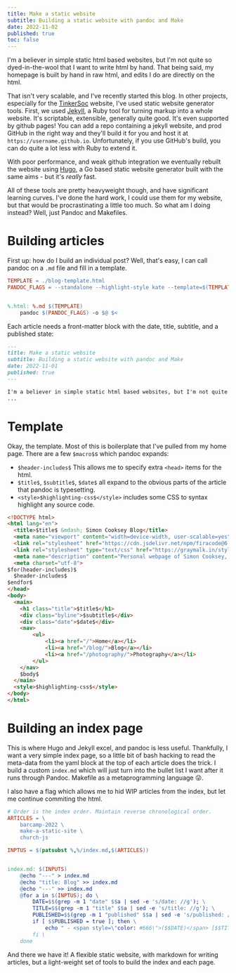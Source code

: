 ```yaml
---
title: Make a static website
subtitle: Building a static website with pandoc and Make
date: 2022-11-02
published: true
toc: false
---
```


I'm a believer in simple static html based websites, but I'm not quite so dyed-in-the-wool that I want to write html by hand.
That being said, my homepage is built by hand in raw html, and edits I do are directly on the html.

That isn't very scalable, and I've recently started this blog.
In other projects, especially for the [TinkerSoc](https://tinkersoc.org) website, I've used static website generator tools.
First, we used [Jekyll](https://jekyllrb.com), a Ruby tool for turning markup into a whole website.
It's scriptable, extensible, generally quite good. It's even supported by github pages!
You can add a repo containing a jekyll website, and prod GitHub in the right way and they'll build it for you and host it at `https://username.github.io`.
Unfortunately, if you use GitHub's build, you can do quite a lot less with Ruby to extend it.

With poor performance, and weak github integration we eventually rebuilt the website using [Hugo](https://gohugo.com), a Go based static website generator built with the same aims - but it's _really_ fast.

All of these tools are pretty heavyweight though, and have significant learning curves.
I've done the hard work, I could use them for my website, but that would be procrastinating a little too much. So what am I doing instead? Well, just Pandoc and Makefiles.


# Building articles
First up: how do I build an individual post?
Well, that's easy, I can call pandoc on a `.md` file and fill in a template.

```makefile
TEMPLATE = ./blog-template.html
PANDOC_FLAGS = --standalone --highlight-style kate --template=$(TEMPLATE) --mathjax


%.html: %.md $(TEMPLATE)
	pandoc $(PANDOC_FLAGS) -o $@ $< 
```

Each article needs a front-matter block with the date, title, subtitle, and a published state:

```md
---
title: Make a static website
subtitle: Building a static website with pandoc and Make
date: 2022-11-01
published: true
---

I'm a believer in simple static html based websites, but I'm not quite so dyed-in-the-wool that I want to write html by hand.
...
```

# Template

Okay, the template.
Most of this is boilerplate that I've pulled from my home page. There are a few `$macro$`s which pandoc expands:

 - `$header-includes$` This allows me to specify extra `<head>` items for the html.
 - `$title$`, `$subtitle$`, `$date$` all expand to the obvious parts of the article that pandoc is typesetting.
 - `<style>$highlighting-css$</style>` includes some CSS to syntax highlight any source code.

```html
<!DOCTYPE html>
<html lang="en">
  <title>$title$ &mdash; Simon Cooksey Blog</title>
  <meta name="viewport" content="width=device-width, user-scalable=yes">
  <link rel="stylesheet" href="https://cdn.jsdelivr.net/npm/firacode@6.2.0/distr/fira_code.css">
  <link rel="stylesheet" type="text/css" href="https://graymalk.in/style.css"/>
  <meta name="description" content="Personal webpage of Simon Cooksey, summarising academic research projects and funding.">
  <meta charset="utf-8">
$for(header-includes)$
  $header-includes$
$endfor$
</head>
<body>
  <main>
    <h1 class="title">$title$</h1>
    <div class="byline">$subtitle$</div>
    <div class="date">$date$</div>
    <nav>
        <ul>
            <li><a href="/">Home</a></li>
            <li><a href="/blog/">Blog</a></li>
            <li><a href="/photography/">Photography</a></li>
        </ul>
    </nav>
    $body$
  </main>
  <style>$highlighting-css$</style>
</body>
</html>
```

# Building an index page

This is where Hugo and Jekyll excel, and pandoc is less useful.
Thankfully, I want a very simple index page, so a little bit of bash hacking to read the meta-data from the yaml block at the top of each article does the trick.
I build a custom `index.md` which will just turn into the bullet list I want after it runs through Pandoc.
Makefile as a metaprogramming language 😜.

I also have a flag which allows me to hid WIP articles from the index, but let me continue commiting the html.

```makefile
# Order is the index order. Maintain reverse chronological order.
ARTICLES = \
	barcamp-2022 \
    make-a-static-site \
	church-js

INPTUS = $(patsubst %,%/index.md,$(ARTICLES))


index.md: $(INPUTS)
	@echo "---" > index.md
	@echo "title: Blog" >> index.md
	@echo "---" >> index.md
	@for a in $(INPTUS); do \
		DATE=$$(grep -m 1 "date" $$a | sed -e 's/date: //g'); \
		TITLE=$$(grep -m 1 "title" $$a | sed -e 's/title: //g'); \
		PUBLISHED=$$(grep -m 1 "published" $$a | sed -e 's/published: //g'); \
		if [ $$PUBLISHED = true ]; then \
			echo " - <span style=\"color: #666\">($$DATE)</span> [$$TITLE](./$$(dirname $$a)/)" >> index.md; \
		fi \
	done
```

And there we have it!
A flexible static website, with markdown for writing articles, but a light-weight set of tools to build the index and each page.
